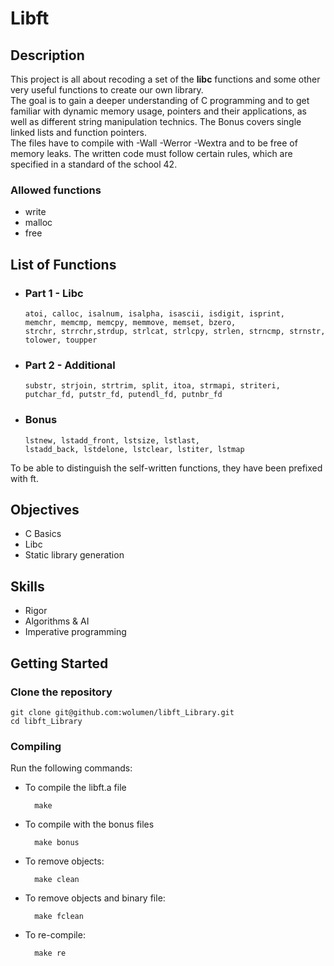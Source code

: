 # Libft

## Description

This project is all about recoding a set of the **libc** functions and some other very useful functions to create our own library.  
The goal is to gain a deeper understanding of C programming and to get familiar with dynamic memory usage, pointers and their applications, as well as different string manipulation technics. The Bonus covers single linked lists and function pointers.   
The files have to compile with -Wall -Werror -Wextra and to be free of memory leaks. The written code must follow certain rules, which are specified in a standard of the school 42.

### Allowed functions

 - write
 - malloc
 - free

## List of Functions

- ### Part 1 - Libc

  ```
  atoi, calloc, isalnum, isalpha, isascii, isdigit, isprint,
  memchr, memcmp, memcpy, memmove, memset, bzero,
  strchr, strrchr,strdup, strlcat, strlcpy, strlen, strncmp, strnstr, 
  tolower, toupper
  ```

- ### Part 2 - Additional

  ```
  substr, strjoin, strtrim, split, itoa, strmapi, striteri,
  putchar_fd, putstr_fd, putendl_fd, putnbr_fd
  ```

- ### Bonus

  ```
  lstnew, lstadd_front, lstsize, lstlast,
  lstadd_back, lstdelone, lstclear, lstiter, lstmap
  ```
To be able to distinguish the self-written functions, they have been prefixed with ft.


## Objectives

* C Basics
* Libc
* Static library generation


## Skills

* Rigor
* Algorithms & AI
* Imperative programming


## Getting Started

### Clone the repository
```shell
git clone git@github.com:wolumen/libft_Library.git
cd libft_Library
```

### Compiling
Run the following commands:

* To compile the libft.a file
		
		make
* To compile with the bonus files
		
		make bonus
* To remove objects:

		make clean
* To remove objects and binary file:

        make fclean
* To re-compile:

		make re



